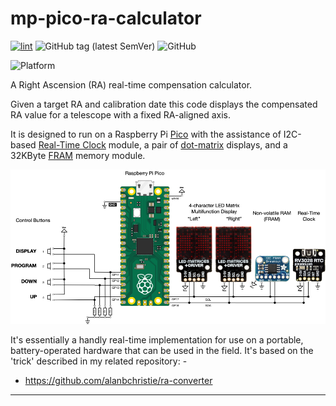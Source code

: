 # mp-pico-ra-calculator

[![lint](https://github.com/alanbchristie/mp-pico-ra-calculator/actions/workflows/lint.yaml/badge.svg)](https://github.com/alanbchristie/mp-pico-ra-calculator/actions/workflows/lint.yaml)
![GitHub tag (latest SemVer)](https://img.shields.io/github/v/tag/alanbchristie/mp-pico-ra-calculator)
![GitHub](https://img.shields.io/github/license/alanbchristie/mp-pico-ra-calculator)

![Platform](https://img.shields.io/badge/platform-micropython-lightgrey)

A Right Ascension (RA) real-time compensation calculator.

Given a target RA and calibration date this code displays the compensated
RA value for a telescope with a fixed RA-aligned axis.

It is designed to run on a Raspberry Pi [Pico] with the assistance of I2C-based
[Real-Time Clock] module, a pair of [dot-matrix] displays, and a 32KByte [FRAM]
memory module.

![schematic](ra-calculator.png)

It's essentially a handly real-time implementation for use on a portable,
battery-operated hardware that can be used in the field. It's based on the
'trick' described in my related repository: -

- https://github.com/alanbchristie/ra-converter

---

[dot-matrix]: https://shop.pimoroni.com/products/led-dot-matrix-breakout?variant=32274405621843
[fram]: https://shop.pimoroni.com/products/adafruit-i2c-non-volatile-fram-breakout-256kbit-32kbyte
[pico]: https://shop.pimoroni.com/products/raspberry-pi-pico?variant=32402092294227
[real-time clock]: https://shop.pimoroni.com/products/rv3028-real-time-clock-rtc-breakout
